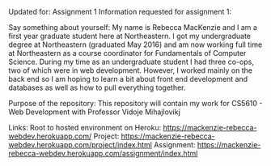 Updated for: Assignment 1
Information requested for assignment 1:

Say something about yourself:
My name is Rebecca MacKenzie and I am a first year graduate student here at Northeastern. I got my undergraduate degree at Northeastern (graduated May 2016) and am now working full time at Northeastern as a course coordinator for Fundamentals of Computer Science. During my time as an undergraduate student I had three co-ops, two of which were in web development. However, I worked mainly on the back end so I am hoping to learn a bit about front end development and databases as well as how to pull everything together.

Purpose of the repository:
This repository will contain my work for CS5610 - Web Development with Professor Vidoje Mihajlovikj

Links:
Root to hosted environment on Heroku: https://mackenzie-rebecca-webdev.herokuapp.com/
Project: https://mackenzie-rebecca-webdev.herokuapp.com/project/index.html
Assignment: https://mackenzie-rebecca-webdev.herokuapp.com/assignment/index.html
